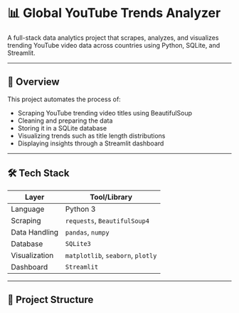 # 📊 Global YouTube Trends Analyzer

A full-stack data analytics project that scrapes, analyzes, and visualizes trending YouTube video data across countries using Python, SQLite, and Streamlit.

---

## 🌟 Overview

This project automates the process of:
- Scraping YouTube trending video titles using BeautifulSoup
- Cleaning and preparing the data
- Storing it in a SQLite database
- Visualizing trends such as title length distributions
- Displaying insights through a Streamlit dashboard

---

## 🛠 Tech Stack

| Layer        | Tool/Library         |
|--------------|----------------------|
| Language     | Python 3             |
| Scraping     | `requests`, `BeautifulSoup4` |
| Data Handling| `pandas`, `numpy`    |
| Database     | `SQLite3`            |
| Visualization| `matplotlib`, `seaborn`, `plotly` |
| Dashboard    | `Streamlit`          |

---

## 📂 Project Structure

